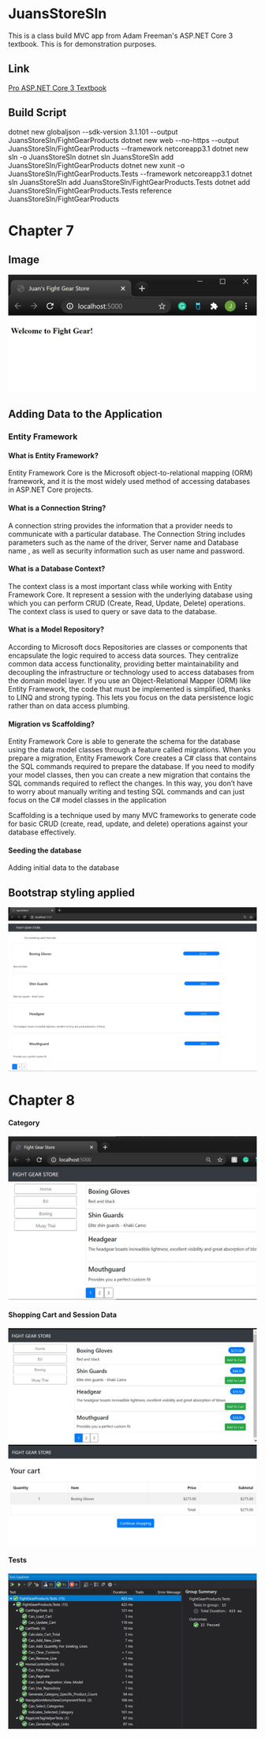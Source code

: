 # JuansStoreSln
This is a class build MVC app from Adam Freeman's ASP.NET Core 3 textbook. This is for demonstration purposes. 
## Link
[Pro ASP.NET Core 3 Textbook](https://www.apress.com/gp/book/9781484254394)


## Build Script 
dotnet new globaljson --sdk-version 3.1.101 --output JuansStoreSln/FightGearProducts
dotnet new web --no-https --output JuansStoreSln/FightGearProducts --framework netcoreapp3.1
dotnet new sln -o JuansStoreSln
dotnet sln JuansStoreSln add JuansStoreSln/FightGearProducts 
dotnet new xunit -o JuansStoreSln/FightGearProducts.Tests --framework netcoreapp3.1
dotnet sln JuansStoreSln add JuansStoreSln/FightGearProducts.Tests 
dotnet add JuansStoreSln/FightGearProducts.Tests reference JuansStoreSln/FightGearProducts 

# Chapter 7
## Image 

![Step 1](https://github.com/One-create5/JuansStoreSln/blob/master/images/Step1_p128.JPG)

## Adding Data to the Application
### Entity Framework
#### What is Entity Framework?
Entity Framework Core is the Microsoft object-to-relational mapping (ORM) framework, and it is the most widely used method of accessing databases in ASP.NET Core projects.
#### What is a Connection String?
A connection string provides the information that a provider needs to communicate with a particular database. The Connection String includes parameters such as the name of the driver, Server name and Database name , as well as security information such as user name and password.
#### What is a Database Context?
The context class is a most important class while working with Entity Framework Core. It represent a session with the underlying database using which you can perform CRUD (Create, Read, Update, Delete) operations. The context class is used to query or save data to the database.
#### What is a Model Repository?
According to Microsoft docs Repositories are classes or components that encapsulate the logic required to access data sources. They centralize common data access functionality, providing better maintainability and decoupling the infrastructure or technology used to access databases from the domain model layer. If you use an Object-Relational Mapper (ORM) like Entity Framework, the code that must be implemented is simplified, thanks to LINQ and strong typing. This lets you focus on the data persistence logic rather than on data access plumbing.
#### Migration vs Scaffolding?
Entity Framework Core is able to generate the schema for the database using the data model classes through a feature called migrations. When you prepare a migration, Entity Framework Core creates a C# class that contains the SQL commands required to prepare the database. If you need to modify your model classes, then you can create a new migration that contains the SQL commands required to reflect the changes. In this way, you don’t have to worry about manually writing and testing SQL commands and can just focus on the C# model classes in the application

Scaffolding is a technique used by many MVC frameworks to generate code for basic CRUD (create, read, update, and delete) operations against your database effectively.
#### Seeding the database
Adding initial data to the database

## Bootstrap styling applied

![Figure 7-9](https://github.com/One-create5/JuansStoreSln/blob/master/images/Figure%207-9.JPG)

# Chapter 8 

#### Category
![Figure 8-5](https://github.com/One-create5/JuansStoreSln/blob/master/images/Figure%208-5.JPG)

#### Shopping Cart and Session Data
![Figure 8-10](https://github.com/One-create5/JuansStoreSln/blob/master/images/Figure%208-10.JPG)
![Figure 8-11](https://github.com/One-create5/JuansStoreSln/blob/master/images/Figure%208-11.JPG)

#### Tests
![Figure 7-9](https://github.com/One-create5/JuansStoreSln/blob/master/images/Chpater8Tests.JPG)


